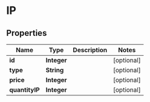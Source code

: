 # IP

## Properties
Name | Type | Description | Notes
------------ | ------------- | ------------- | -------------
**id** | **Integer** |  |  [optional]
**type** | **String** |  |  [optional]
**price** | **Integer** |  |  [optional]
**quantityIP** | **Integer** |  |  [optional]
